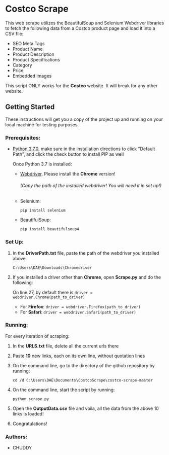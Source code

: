 # Costco Scrape

This web scrape utilizes the BeautifulSoup and Selenium Webdriver libraries to fetch the following data from a Costco product page and load it into a CSV file:
- SEO Meta Tags
- Product Name
- Product Description
- Product Specifications
- Category
- Price
- Embedded images

This script ONLY works for the **Costco** website. It will break for any other website. 

## Getting Started

These instructions will get you a copy of the project up and running on your local machine for testing purposes. 

### Prerequisites:
- [Python 3.7.0](https://www.python.org/downloads/windows/), make sure in the installation directions to click "Default Path", and click the check button to install PIP as well

  Once Python 3.7 is installed:

  - [Webdriver](http://selenium-python.readthedocs.io/installation.html). Please install the **Chrome** version!
    ###### (Copy the path of the installed webdriver! You will need it in set up!)

  - Selenium: 
  
    `pip install selenium`

  - BeautifulSoup: 
  
    `pip install beautifulsoup4`

### Set Up:
1. In the **DriverPath.txt** file, paste the path of the webdriver you installed above

   `C:\Users\DAE\Downloads\Chromedriver`
   
2. If you installed a driver other than **Chrome**, open **Scrape.py** and do the following:
   
   On line 27, by default there is `driver = webdriver.Chrome(path_to_driver)`
   - For **Firefox**: `driver = webdriver.Firefox(path_to_driver)`
   - For **Safari**:  `driver = webdriver.Safari(path_to_driver)`

### Running:
For every iteration of scraping:
  1. In the **URLS.txt** file, delete all the current urls there
  2. Paste **10** new links, each on its own line, without quotation lines  
  3. On the command line, go to the directory of the github repository by running:
     
     `cd /d C:\Users\DAE\Documents\CostcoScrape\costco-scrape-master`
     
  4. On the command line, start the script by running:
  
     `python scrape.py`
  
  4. Open the **OutputData.csv** file and voila, all the data from the above 10 links is loaded!
  
  5. Congratulations!
  
### Authors:
- CHUDDY
